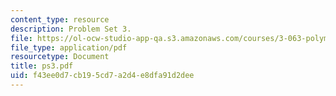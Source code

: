 ```yaml
---
content_type: resource
description: Problem Set 3.
file: https://ol-ocw-studio-app-qa.s3.amazonaws.com/courses/3-063-polymer-physics-spring-2007/f43ee0d7cb195cd7a2d4e8dfa91d2dee_ps3.pdf
file_type: application/pdf
resourcetype: Document
title: ps3.pdf
uid: f43ee0d7-cb19-5cd7-a2d4-e8dfa91d2dee
---
```

